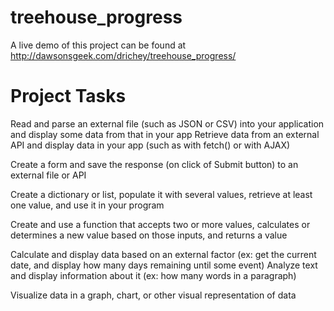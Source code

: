 # treehouse_progress

A live demo of this project can be found at http://dawsonsgeek.com/drichey/treehouse_progress/

# Project Tasks

Read and parse an external file (such as JSON or CSV) into your application and display some data from that in your app
Retrieve data from an external API and display data in your app (such as with fetch() or with AJAX)

Create a form and save the response (on click of Submit button) to an external file or API

Create a dictionary or list, populate it with several values, retrieve at least one value, and use it in your program

Create and use a function that accepts two or more values, calculates or determines a new value based on those inputs, and returns a value

Calculate and display data based on an external factor (ex: get the current date, and display how many days remaining until some event)
Analyze text and display information about it (ex: how many words in a paragraph)

Visualize data in a graph, chart, or other visual representation of data





